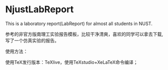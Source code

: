 # NjustLabReport

This is a laboratory report(LabReport) for almost all students in NUST.

参考的非官方版南理工实验报告模板，比较干净清爽，喜欢的同学可以拿去下载,写了一个仿真实验的报告。

使用方法：

使用TeX发行版本：TeXlive，使用TeXstudio+XeLaTeX命令编译；
